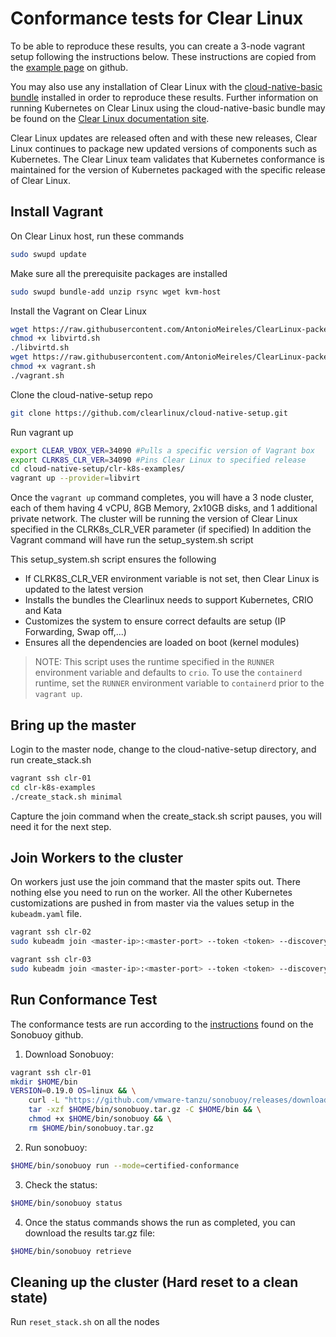 # Conformance tests for Clear Linux



To be able to reproduce these results, you can create a 3-node vagrant setup following the instructions below. These instructions are copied from the [example page](https://github.com/clearlinux/cloud-native-setup/tree/master/clr-k8s-examples) on github. 

You may also use any installation of Clear Linux with the [cloud-native-basic bundle](https://clearlinux.org/software/bundle/cloud-native-basic) installed in order to reproduce these results. Further information on running Kubernetes on Clear Linux using the cloud-native-basic bundle may be found on the [Clear Linux documentation site](https://docs.01.org/clearlinux/latest/tutorials/kubernetes.html).

Clear Linux updates are released often and with these new releases, Clear Linux continues to package new updated versions of components such as Kubernetes. The Clear Linux team validates that Kubernetes conformance is maintained for the version of Kubernetes packaged with the specific release of Clear Linux.



## Install Vagrant

On Clear Linux host, run these commands

```sh
sudo swupd update
```

Make sure all the prerequisite packages are installed

```sh
sudo swupd bundle-add unzip rsync wget kvm-host
```

Install the Vagrant on Clear Linux

```sh
wget https://raw.githubusercontent.com/AntonioMeireles/ClearLinux-packer/master/extras/clearlinux/setup/libvirtd.sh
chmod +x libvirtd.sh
./libvirtd.sh
wget https://raw.githubusercontent.com/AntonioMeireles/ClearLinux-packer/master/extras/clearlinux/setup/vagrant.sh
chmod +x vagrant.sh
./vagrant.sh
```

Clone the cloud-native-setup repo
```sh
git clone https://github.com/clearlinux/cloud-native-setup.git
```


Run vagrant up
```sh
export CLEAR_VBOX_VER=34090 #Pulls a specific version of Vagrant box
export CLRK8S_CLR_VER=34090 #Pins Clear Linux to specified release
cd cloud-native-setup/clr-k8s-examples/
vagrant up --provider=libvirt
```

Once the `vagrant up` command completes, you will have a 3 node cluster, each of them having 4 vCPU, 8GB Memory, 2x10GB disks, and 1 additional private network. The cluster will be running the version of Clear Linux specified in the CLRK8s_CLR_VER parameter (if specified) In addition the Vagrant command will have run the setup_system.sh script

This setup_system.sh  script ensures the following

- If CLRK8S_CLR_VER environment variable is not set, then Clear Linux is updated to the latest version
- Installs the bundles the Clearlinux needs to support Kubernetes, CRIO and Kata
- Customizes the system to ensure correct defaults are setup (IP Forwarding, Swap off,...)
- Ensures all the dependencies are loaded on boot (kernel modules)

> NOTE: This script uses the runtime specified in the `RUNNER` environment variable and defaults to `crio`. To use the `containerd` runtime, set the `RUNNER` environment variable to `containerd` prior to the `vagrant up`.



## Bring up the master

Login to the master node, change to the cloud-native-setup directory, and run create_stack.sh

```sh
vagrant ssh clr-01
cd clr-k8s-examples
./create_stack.sh minimal
```

Capture the join command when the create_stack.sh script pauses, you will need it for the next step.



## Join Workers to the cluster

On workers just use the join command that the master spits out. There nothing
else you need to run on the worker. All the other Kubernetes customizations are pushed
in from master via the values setup in the `kubeadm.yaml` file.

```sh
vagrant ssh clr-02
sudo kubeadm join <master-ip>:<master-port> --token <token> --discovery-token-ca-cert-hash <hash>
```

```sh
vagrant ssh clr-03
sudo kubeadm join <master-ip>:<master-port> --token <token> --discovery-token-ca-cert-hash <hash>
```



## Run Conformance Test

The conformance tests are run according to the [instructions](https://github.com/vmware-tanzu/sonobuoy/) found on the Sonobuoy github.

1. Download Sonobuoy:

```sh
vagrant ssh clr-01
mkdir $HOME/bin
VERSION=0.19.0 OS=linux && \
    curl -L "https://github.com/vmware-tanzu/sonobuoy/releases/download/v${VERSION}/sonobuoy_${VERSION}_${OS}_amd64.tar.gz" --output $HOME/bin/sonobuoy.tar.gz && \
    tar -xzf $HOME/bin/sonobuoy.tar.gz -C $HOME/bin && \
    chmod +x $HOME/bin/sonobuoy && \
    rm $HOME/bin/sonobuoy.tar.gz
```

2. Run sonobuoy:
```sh
$HOME/bin/sonobuoy run --mode=certified-conformance
```

3. Check the status:
```sh
$HOME/bin/sonobuoy status
```

4. Once the status commands shows the run as completed, you can download the results tar.gz file:
```sh
$HOME/bin/sonobuoy retrieve
```



## Cleaning up the cluster (Hard reset to a clean state)

Run `reset_stack.sh` on all the nodes



